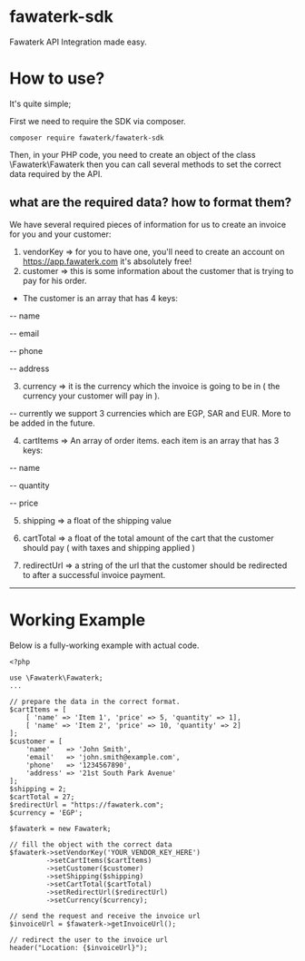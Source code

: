 # fawaterk-sdk
Fawaterk API Integration made easy.

# How to use?
It's quite simple;

First we need to require the SDK via composer.

`composer require fawaterk/fawaterk-sdk`

Then, in your PHP code, you need to create an object of the class \Fawaterk\Fawaterk then you can call
several methods to set the correct data required by the API.

## what are the required data? how to format them?
We have several required pieces of information for us to create an invoice for you and your customer:

1. vendorKey => for you to have one, you'll need to create an account on https://app.fawaterk.com it's absolutely free!
2. customer => this is some information about the customer that is trying to pay for his order.

- The customer is an array that has 4 keys:

-- name

-- email

-- phone

-- address

3. currency => it is the currency which the invoice is going to be in ( the currency your customer will pay in ).

-- currently we support 3 currencies which are EGP, SAR and EUR. More to be added in the future.

4. cartItems => An array of order items. each item is an array that has 3 keys:

-- name

-- quantity

-- price

5. shipping => a float of the shipping value

6. cartTotal => a float of the total amount of the cart that the customer should pay ( with taxes and shipping applied )

7. redirectUrl => a string of the url that the customer should be redirected to after a successful invoice payment.
---

# Working Example
Below is a fully-working example with actual code.

```
<?php

use \Fawaterk\Fawaterk;
...

// prepare the data in the correct format.
$cartItems = [
    [ 'name' => 'Item 1', 'price' => 5, 'quantity' => 1],
    [ 'name' => 'Item 2', 'price' => 10, 'quantity' => 2]
];
$customer = [
    'name'    => 'John Smith',
    'email'   => 'john.smith@example.com',
    'phone'   => '1234567890',
    'address' => '21st South Park Avenue'
];
$shipping = 2;
$cartTotal = 27;
$redirectUrl = "https://fawaterk.com";
$currency = 'EGP';

$fawaterk = new Fawaterk;

// fill the object with the correct data
$fawaterk->setVendorKey('YOUR_VENDOR_KEY_HERE')
         ->setCartItems($cartItems)
         ->setCustomer($customer)
         ->setShipping($shipping)
         ->setCartTotal($cartTotal)
         ->setRedirectUrl($redirectUrl)
         ->setCurrency($currency);

// send the request and receive the invoice url
$invoiceUrl = $fawaterk->getInvoiceUrl();

// redirect the user to the invoice url
header("Location: {$invoiceUrl}");
```

